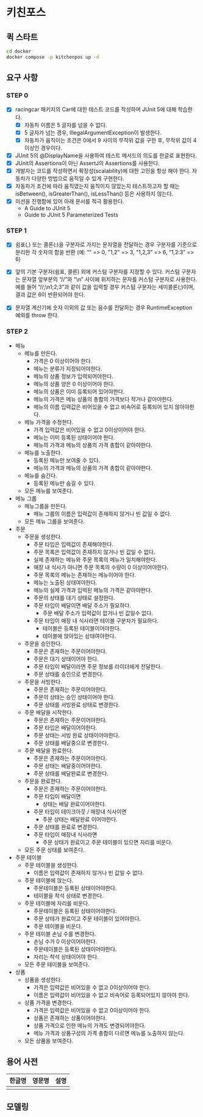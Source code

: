 # 키친포스

## 퀵 스타트

```sh
cd docker
docker compose -p kitchenpos up -d
```

## 요구 사항

### STEP 0

- [x] racingcar 패키지의 Car에 대한 테스트 코드를 작성하며 JUnit 5에 대해 학습한다.
  - [x] 자동차 이름은 5 글자를 넘을 수 없다.
  - [x] 5 글자가 넘는 경우, IllegalArgumentException이 발생한다.
  - [x] 자동차가 움직이는 조건은 0에서 9 사이의 무작위 값을 구한 후, 무작위 값이 4 이상인 경우이다.
- [x] JUnit 5의 @DisplayName을 사용하여 테스트 메서드의 의도를 한글로 표현한다.
- [x] JUnit의 Assertions이 아닌 AssertJ의 Assertions를 사용한다.
- [x] 개발자는 코드를 작성하면서 확장성(scalability)에 대한 고민을 항상 해야 한다. 자동차가 다양한 방법으로 움직일 수 있게 구현한다.
- [x] 자동차가 조건에 따라 움직였는지 움직이지 않았는지 테스트하고자 할 때는 isBetween(), isGreaterThan(), isLessThan() 등은 사용하지 않는다.
- [x] 미션을 진행함에 있어 아래 문서를 적극 활용한다.
  - A Guide to JUnit 5
  - Guide to JUnit 5 Parameterized Tests

### STEP 1

- [x] 쉼표(,) 또는 콜론(:)을 구분자로 가지는 문자열을 전달하는 경우 구분자를 기준으로 분리한 각 숫자의 합을 반환 (예: “” => 0, "1,2" => 3, "1,2,3" => 6, “1,2:3” => 6)
- [x] 앞의 기본 구분자(쉼표, 콜론) 외에 커스텀 구분자를 지정할 수 있다. 커스텀 구분자는 문자열 앞부분의 “//”와 “\n” 사이에 위치하는 문자를 커스텀 구분자로 사용한다. 예를 들어 “//;\n1;2;3”과 같이 값을 입력할 경우 커스텀 구분자는 세미콜론(;)이며, 결과 값은 6이 반환되어야 한다.
- [x] 문자열 계산기에 숫자 이외의 값 또는 음수를 전달하는 경우 RuntimeException 예외를 throw 한다.


### STEP 2

- 메뉴
  - 메뉴를 만든다.
    - 가격은 0 이상이어야 한다.
    - 메뉴는 분류가 지정되어야한다.
    - 메뉴의 상품 정보가 입력되어야한다.
    - 메뉴의 상품 양은 0 이상이어야 한다.
    - 메뉴의 상품은 이미 등록되어 있어야한다.
    - 메뉴의 가격은 메뉴 상품의 총합의 가격보다 작거나 같아야한다.
    - 메뉴의 이름 입력값은 비어있을 수 없고 비속어로 등록되어 있지 않아야한다.
  - 메뉴 가격을 수정한다.
    - 가격 입력값은 비어있을 수 없고 0이상이어야 한다.
    - 메뉴는 이미 등록된 상태이어야 한다.
    - 메뉴의 가격과 메뉴의 상품의 가격 총합이 같아야한다.
  - 메뉴를 노출한다.
    - 등록된 메뉴만 보여줄 수 있다.
    - 메뉴의 가격과 메뉴의 상품의 가격 총합이 같아야한다.
  - 메뉴를 숨긴다.
    - 등록된 메뉴만 숨길 수 있다.
  - 모든 메뉴를 보여준다.
- 메뉴 그룹
  - 메뉴그룹을 만든다.
    - 메뉴 그룹의 이름은 입력값이 존재하지 않거나 빈 값일 수 없다.
  - 모든 메뉴 그룹을 보여준다.
- 주문
  - 주문을 생성한다.
    - 주문 타입은 입력값이 존재해야한다.
    - 주문 목록은 입력값이 존재하지 않거나 빈 값일 수 없다.
    - 실제 존재하는 메뉴와 주문 목록의 메뉴가 일치해야한다.
    - 매장 내 식사가 아니면 주문 목록의 수량이 0 이상이어야한다.
    - 주문 목록의 메뉴는 존재하는 메뉴이어야 한다.
    - 메뉴는 노출된 상태여야한다.
    - 메뉴의 실제 가격과 입력된 메뉴의 가격은 같아야한다.
    - 주문의 상태를 대기 상태로 설정한다.
    - 주문 타입이 배달이면 배달 주소가 필요하다.
      - 주문 배달 주소가 입력값이 없거나 빈 값일수 없다.
    - 주문 타입이 매장 내 식사라면 테이블 구분자가 필요하다.
      - 테이블은 등록된 테이블이어야한다.
      - 테이블에 앉아있는 상태여야한다.
  - 주문을 승인한다.
    - 주문은 존재하는 주문이어야한다.
    - 주문은 대기 상태이어야 한다.
    - 주문 타입이 배달이라면 주문 정보를 라이더에게 전달한다.
    - 주문 상태를 승인으로 변경한다.
  - 주문을 서빙한다.
    - 주문은 존재하는 주문이어야한다.
    - 주문의 상태는 승인 상태이어야 한다.
    - 주문 상태를 서빙완료 상태로 변경한다.
  - 주문 배달을 시작한다.
    - 주문은 존재하는 주문이어야한다.
    - 주문 타입은 배달이어야한다.
    - 주문 상태는 서빙 완료 상태이어야한다.
    - 주문 상태를 배달중으로 변경한다.
  - 주문 배달을 완료한다.
    - 주문은 존재하는 주문이어야한다.
    - 주문 상태는 배달중이어야한다.
    - 주문 상태를 배달완료로 변경한다.
  - 주문을 완료한다.
    - 주문은 존재하는 주문이어야한다.
    - 주문 타입이 배달이면
      - 상태는 배달 완료이어야한다.
    - 주문 타입이 테이크아웃 / 매장내 식사이면
      - 주문 상태는 배달완료 이어야한다.
    - 주문 상태를 완료로 변경한다.
    - 주문 타입이 매장내 식사라면
      - 주문 상태가 완료이고 주문 테이블이 있으면 자리를 비운다.
  - 모든 주문 상태를 보여준다.
- 주문 테이블
  - 주문 테이블을 생성한다.
    - 이름은 입력값이 존재하지 않거나 빈 값일 수 없다.
  - 주문 테이블에 앉는다.
    - 주문테이블은 등록된 상태이어야한다.
    - 테이블을 착석 상태로 변경한다.
  - 주문 테이블에 자리를 비운다.
    - 주문테이블은 등록된 상태이어야한다.
    - 주문 상태가 완료이고 주문 테이블이 있어야한다.
    - 주문 테이블을 비운다.
  - 주문 테이블 손님 수를 변경한다.
    - 손님 수가 0 이상이어야한다.
    - 주문테이블은 등록된 상태이어야한다.
    - 자리는 착석 상태이어야 한다.
  - 모든 주문 테이블을 보여준다.
- 상품
  - 상품을 생성한다.
    - 가격은 입력값은 비어있을 수 없고 0이상이어야 한다.
    - 이름은 입력값이 비어있을 수 없고 비속어로 등록되어있지 않아야 한다.
  - 상품 가격을 변경한다.
    - 가격은 입력값은 비어있을 수 없고 0이상이어야 한다.
    - 상품은 존재하는 상품이어야한다.
    - 상품 가격으로 인한 메뉴의 가격도 변경되어야한다.
    - 메뉴 가격과 상품구성의 가격 총합이 다르면 메뉴를 노출하지 않는다.
  - 모든 상품을 보여준다.


## 용어 사전

| 한글명 | 영문명 | 설명 |
| --- | --- | --- |
|  |  |  |

## 모델링
